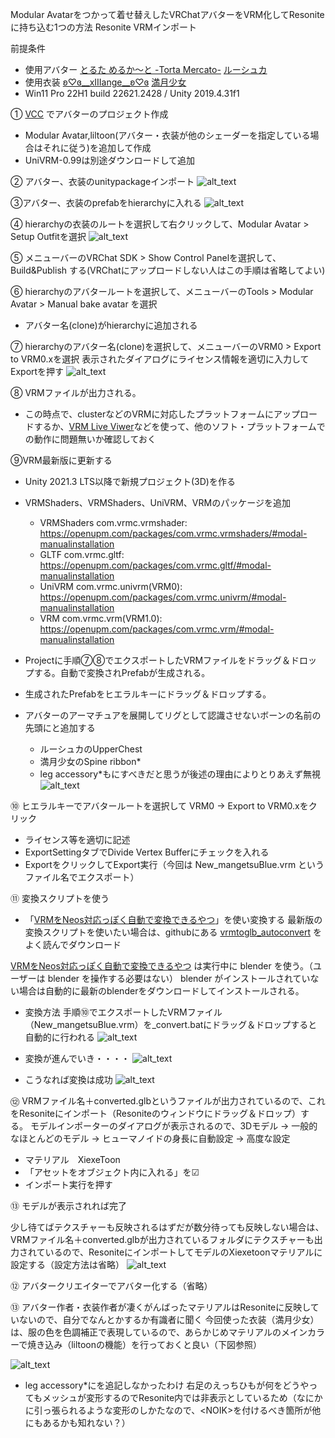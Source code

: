 Modular Avatarをつかって着せ替えしたVRChatアバターをVRM化してResoniteに持ち込む1つの方法
Resonite VRMインポート

前提条件
- 使用アバター [とるた めるか～と -Torta Mercato-](https://tortamercato.booth.pm/) [ルーシュカ](https://booth.pm/ja/items/4296675)
- 使用衣装 [ʚ♡ɞ__xIIIange__ʚ♡ɞ](https://xiiiange.booth.pm/) [満月少女](https://booth.pm/ja/items/4998054)
- Win11 Pro 22H1 build 22621.2428 / Unity 2019.4.31f1

➀ [VCC](https://vrchat.com/home/download) でアバターのプロジェクト作成
- Modular Avatar,liltoon(アバター・衣装が他のシェーダーを指定している場合はそれに従う)を追加して作成
- UniVRM-0.99は別途ダウンロードして追加

② アバター、衣装のunitypackageインポート
![alt_text](images/image1.png "image_tooltip")

③アバター、衣装のprefabをhierarchyに入れる
![alt_text](images/image2.png "image_tooltip")

④ hierarchyの衣装のルートを選択して右クリックして、Modular Avatar > Setup Outfitを選択
![alt_text](images/image3.png "image_tooltip")

⑤ メニューバーのVRChat SDK > Show Control Panelを選択して、Build&Publish する(VRChatにアップロードしない人はこの手順は省略してよい)

⑥ hierarchyのアバタールートを選択して、メニューバーのTools > Modular Avatar > Manual bake avatar を選択
- アバター名(clone)がhierarchyに追加される

⑦ hierarchyのアバター名(clone)を選択して、メニューバーのVRM0 > Export to VRM0.xを選択
表示されたダイアログにライセンス情報を適切に入力してExportを押す
![alt_text](images/image4.png "image_tooltip")

⑧ VRMファイルが出力される。
- この時点で、clusterなどのVRMに対応したプラットフォームにアップロードするか、[VRM Live Viwer](https://booth.pm/ja/items/1783082)などを使って、他のソフト・プラットフォームでの動作に問題無いか確認しておく


⑨VRM最新版に更新する

- Unity 2021.3 LTS以降で新規プロジェクト(3D)を作る

- VRMShaders、VRMShaders、UniVRM、VRMのパッケージを追加
  - VRMShaders com.vrmc.vrmshader: https://openupm.com/packages/com.vrmc.vrmshaders/#modal-manualinstallation
  - GLTF com.vrmc.gltf: https://openupm.com/packages/com.vrmc.gltf/#modal-manualinstallation
  - UniVRM com.vrmc.univrm(VRM0): https://openupm.com/packages/com.vrmc.univrm/#modal-manualinstallation
  - VRM com.vrmc.vrm(VRM1.0): https://openupm.com/packages/com.vrmc.vrm/#modal-manualinstallation
  
- Projectに手順⑦⑧でエクスポートしたVRMファイルをドラッグ＆ドロップする。自動で変換されPrefabが生成される。

- 生成されたPrefabをヒエラルキーにドラッグ＆ドロップする。

- アバターのアーマチュアを展開してリグとして認識させないボーンの名前の先頭に<NOIK>と追加する
  - ルーシュカのUpperChest
  - 満月少女のSpine ribbon*
  - leg accessory*も<NOIK>にすべきだと思うが後述の理由によりとりあえず無視
![alt_text](images/append_noik.png "image_tooltip")

⑩ ヒエラルキーでアバタールートを選択して VRM0 → Export to VRM0.xをクリック
- ライセンス等を適切に記述
- ExportSettingタブでDivide Vertex Bufferにチェックを入れる
- ExportをクリックしてExport実行（今回は New_mangetsuBlue.vrm というファイル名でエクスポート）

⑪ 変換スクリプトを使う
- 「[VRMをNeos対応っぽく自動で変換できるやつ](https://booth.pm/ja/items/4104649)」を使い変換する
最新版の変換スクリプトを使いたい場合は、githubにある [vrmtoglb_autoconvert](https://github.com/kazu0617/vrmtoglb_autoconvert) をよく読んでダウンロード

[VRMをNeos対応っぽく自動で変換できるやつ](https://booth.pm/ja/items/4104649) は実行中に blender を使う。（ユーザーは blender を操作する必要はない）
blender がインストールされていない場合は自動的に最新のblenderをダウンロードしてインストールされる。

- 変換方法
手順⑩でエクスポートしたVRMファイル（New_mangetsuBlue.vrm）を_convert.batにドラッグ＆ドロップすると自動的に行われる
![alt_text](images/image5.png "image_tooltip")

- 変換が進んでいき・・・・
![alt_text](images/image6.png "image_tooltip")

- こうなれば変換は成功
![alt_text](images/image7.png "image_tooltip")

⑫ VRMファイル名＋converted.glbというファイルが出力されているので、これをResoniteにインポート（Resoniteのウィンドウにドラッグ＆ドロップ）する。
モデルインポーターのダイアログが表示されるので、3Dモデル → 一般的なほとんどのモデル → ヒューマノイドの身長に自動設定 → 高度な設定
- マテリアル　XiexeToon
- 「アセットをオブジェクト内に入れる」を☑
- インポート実行を押す

⑬ モデルが表示されれば完了

少し待てばテクスチャーも反映されるはずだが数分待っても反映しない場合は、VRMファイル名＋converted.glbが出力されているフォルダにテクスチャーも出力されているので、ResoniteにインポートしてモデルのXiexetoonマテリアルに設定する（設定方法は省略）
![alt_text](images/image8.png "image_tooltip")

⑫ アバタークリエイターでアバター化する（省略）

⑬ アバター作者・衣装作者が凄くがんばったマテリアルはResoniteに反映していないので、自分でなんとかするか有識者に聞く
今回使った衣装（満月少女）は、服の色を色調補正で表現しているので、あらかじめマテリアルのメインカラーで焼き込み（liltoonの機能）を行っておくと良い（下図参照）

![alt_text](images/tex_yakikomi.png "image_tooltip")

 - leg accessory*に<NOIK>を追記しなかったわけ
   右足のえっちひもが何をどうやってもメッシュが変形するのでResonite内では非表示としているため（なにかに引っ張られるような変形のしかたなので、&lt;NOIK&gt;を付けるべき箇所が他にもあるかも知れない？）
